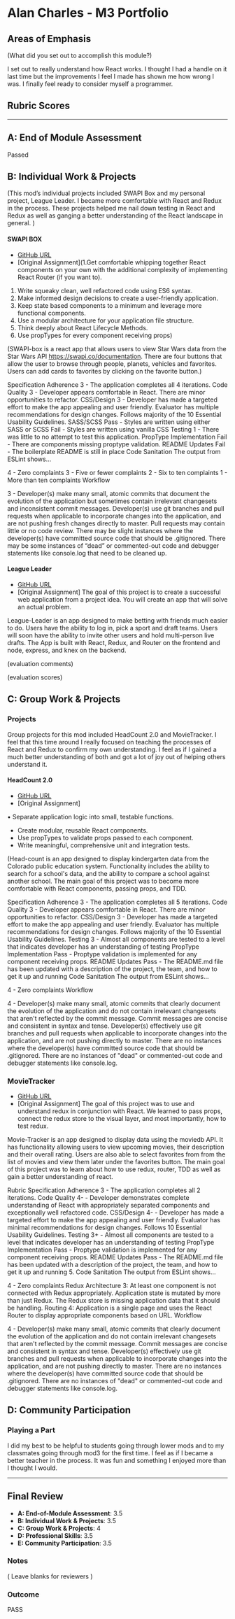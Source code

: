 # Alan Charles - M3 Portfolio

## Areas of Emphasis

(What did you set out to accomplish this module?)

I set out to really understand how React works. I thought I had a handle on it last time but the improvements I feel I made has shown me how wrong I was. I finally feel ready to consider myself a programmer. 
## Rubric Scores


-----------------------

## A: End of Module Assessment

Passed

## B: Individual Work & Projects

(This mod’s individual projects included SWAPI Box and my personal project, League Leader. I became more comfortable with React and Redux in the process. These projects helped me nail down testing in React and Redux as well as ganging a better understanding of the React landscape in general.  )

#### SWAPI BOX

* [GitHub URL](https://github.com/abomb14c/swapi-box-2)
* [Original Assignment](1.Get comfortable whipping together React components on your own with the additional complexity of implementing React Router (if you want to).
1. Write squeaky clean, well refactored code using ES6 syntax.
2. Make informed design decisions to create a user-friendly application.
3. Keep state based components to a minimum and leverage more functional components.
4. Use a modular architecture for your application file structure.
5. Think deeply about React Lifecycle Methods.
6. Use propTypes for every component receiving props)

(SWAPI-box is a react app that allows users to view Star Wars data from the Star Wars API https://swapi.co/documentation. There are four buttons that allow the user to browse through people, planets, vehicles and favorites. Users can add cards to favorites by clicking on the favorite button.)

Specification Adherence
3 - The application completes all 4 iterations.
Code Quality
3 - Developer appears comfortable in React. There are minor opportunities to refactor.
CSS/Design
3 - Developer has made a targeted effort to make the app appealing and user friendly. Evaluator has multiple recommendations for design changes. Follows majority of the 10 Essential Usability Guidelines.
SASS/SCSS
Pass - Styles are written using either SASS or SCSS
Fail - Styles are written using vanilla CSS
Testing
1 - There was little to no attempt to test this application.
PropType Implementation
Fail - There are components missing proptype validation.
README Updates
Fail - The boilerplate README is still in place
Code Sanitation
The output from ESLint shows…

4 - Zero complaints
3 - Five or fewer complaints
2 - Six to ten complaints
1 - More than ten complaints
Workflow

3 - Developer(s) make many small, atomic commits that document the evolution of the application but sometimes contain irrelevant changesets and inconsistent commit messages. Developer(s) use git branches and pull requests when applicable to incorporate changes into the application, and are not pushing fresh changes directly to master. Pull requests may contain little or no code review. There may be slight instances where the developer(s) have committed source code that should be .gitignored. There may be some instances of “dead” or commented-out code and debugger statements like console.log that need to be cleaned up.

#### League Leader

* [GitHub URL](https://github.com/abomb14c/league-leader)
* [Original Assignment]
The goal of this project is to create a successful web application from a project idea. You will create an app that will solve an actual problem.

League-Leader is an app designed to make betting with friends much easier to do. Users have the ability to log in, pick a sport and draft teams. Users will soon have the ability to invite other users and hold multi-person live drafts. The App is built with React, Redux, and Router on the frontend and node, express, and knex on the backend.

(evaluation comments)

(evaluation scores)

## C: Group Work & Projects

### Projects

Group projects for this mod included HeadCount 2.0 and MovieTracker. I feel that this time around I really focused on teaching the processes of React and Redux to confirm my own understanding. I feel as if I gained a much better understanding of both and got a lot of joy out of helping others understand it. 

#### HeadCount 2.0

* [GitHub URL](https://github.com/quinhill/headcount2.0)
* [Original Assignment]

•	Separate application logic into small, testable functions.
* Create modular, reusable React components.
* Use propTypes to validate props passed to each component.
* Write meaningful, comprehensive unit and integration tests.


(Head-count is an app designed to display kindergarten data from the Colorado public education system. Functionality includes the ability to search for a school's data, and the ability to compare a school against another school. The main goal of this project was to become more comfortable with React components, passing props, and TDD.


Specification Adherence
3 - The application completes all 5 iterations.
Code Quality
3 - Developer appears comfortable in React. There are minor opportunities to refactor.
CSS/Design
3 - Developer has made a targeted effort to make the app appealing and user friendly. Evaluator has multiple recommendations for design changes. Follows majority of the 10 Essential Usability Guidelines.
Testing
3 - Almost all components are tested to a level that indicates developer has an understanding of testing
PropType Implementation
Pass - Proptype validation is implemented for any component receiving props.
README Updates
Pass - The README.md file has been updated with a description of the project, the team, and how to get it up and running
Code Sanitation
The output from ESLint shows…

4 - Zero complaints
Workflow

4 - Developer(s) make many small, atomic commits that clearly document the evolution of the application and do not contain irrelevant changesets that aren't reflected by the commit message. Commit messages are concise and consistent in syntax and tense. Developer(s) effectively use git branches and pull requests when applicable to incorporate changes into the application, and are not pushing directly to master. There are no instances where the developer(s) have committed source code that should be .gitignored. There are no instances of "dead" or commented-out code and debugger statements like console.log.

### MovieTracker

* [GitHub URL](https://github.com/gavin-love/movieTracker)
* [Original Assignment]
The goal of this project was to use and understand redux in conjunction with React. We learned to pass props, connect the redux store to the visual layer, and most importantly, how to test redux.

Movie-Tracker is an app designed to display data using the moviedb API. It has functionality allowing users to view upcoming movies, their description and their overall rating. Users are also able to select favorites from from the list of movies and view them later under the favorites button. The main goal of this project was to learn about how to use redux, router, TDD as well as gain a better understanding of react.


Rubric
Specification Adherence
3 - The application completes all 2 iterations.
Code Quality
4- - Developer demonstrates complete understanding of React with appropriately separated components and exceptionally well refactored code.
CSS/Design
4- - Developer has made a targeted effort to make the app appealing and user friendly. Evaluator has minimal recommendations for design changes. Follows 10 Essential Usability Guidelines.
Testing
3+ - Almost all components are tested to a level that indicates developer has an understanding of testing
PropType Implementation
Pass - Proptype validation is implemented for any component receiving props.
README Updates
Pass - The README.md file has been updated with a description of the project, the team, and how to get it up and running
5. Code Sanitation
The output from ESLint shows…

4 - Zero complaints
Redux Architecture
3: At least one component is not connected with Redux appropriately. Application state is mutated by more than just Redux. The Redux store is missing application data that it should be handling.
Routing
4: Application is a single page and uses the React Router to display appropriate components based on URL.
Workflow

4 - Developer(s) make many small, atomic commits that clearly document the evolution of the application and do not contain irrelevant changesets that aren't reflected by the commit message. Commit messages are concise and consistent in syntax and tense. Developer(s) effectively use git branches and pull requests when applicable to incorporate changes into the application, and are not pushing directly to master. There are no instances where the developer(s) have committed source code that should be .gitignored. There are no instances of "dead" or commented-out code and debugger statements like console.log.

## D: Community Participation

### Playing a Part

I did my best to be  helpful to students going through lower mods and to my classmates going through mod3 for the first time. I feel as if I became a better teacher in the process. It was fun and something I enjoyed more than I thought I would. 

------------------

## Final Review

* **A: End-of-Module Assessment**: 3.5
* **B: Individual Work & Projects**: 3.5
* **C: Group Work & Projects**: 4
* **D: Professional Skills**: 3.5
* **E: Community Participation**: 3.5 


### Notes

( Leave blanks for reviewers )

### Outcome
PASS
